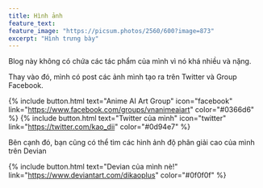 ```yaml
---
title: Hình ảnh
feature_text:
feature_image: "https://picsum.photos/2560/600?image=873"
excerpt: "Hình trưng bày"
---
```


Blog này không có chứa các tác phẩm của mình vì nó khá nhiều và nặng.

Thay vào đó, mình có post các ảnh mình tạo ra trên Twitter và Group Facebook.

{% include button.html text="Anime AI Art Group" icon="facebook" link="https://www.facebook.com/groups/vnanimeaiart" color="#0366d6" %} {% include button.html text="Twitter của mình" icon="twitter" link="https://twitter.com/kao_dii" color="#0d94e7" %}

Bên cạnh đó, bạn cũng có thể tìm các hình ảnh độ phân giải cao của mình trên Devian

{% include button.html text="Devian của mình nè!" link="https://www.deviantart.com/dikaoplus" color="#0f0f0f" %}